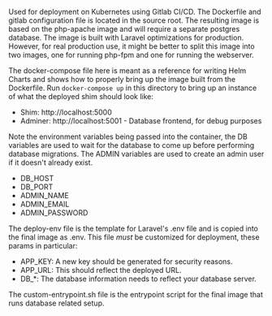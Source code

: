 Used for deployment on Kubernetes using Gitlab CI/CD. The Dockerfile and gitlab
configuration file is located in the source root. The resulting image is based
on the php-apache image and will require a separate postgres database. The
image is built with Laravel optimizations for production. However, for real
production use, it might be better to split this image into two images, one for
running php-fpm and one for running the webserver.

The docker-compose file here is meant as a reference for writing Helm Charts
and shows how to properly bring up the image built from the Dockerfile. Run
`docker-compose up` in this directory to bring up an instance of what the
deployed shim should look like:
* Shim: http://localhost:5000
* Adminer: http://localhost:5001 - Database frontend, for debug purposes

Note the environment variables being passed into the container, the DB variables are used to wait for the database to come up before performing database migrations. The ADMIN variables are used to create an admin user if it doesn't already exist.
* DB_HOST
* DB_PORT
* ADMIN_NAME
* ADMIN_EMAIL
* ADMIN_PASSWORD

The deploy-env file is the template for Laravel's .env file and is copied into
the final image as .env. This file *must* be customized for deployment, these params in particular:
* APP_KEY: A new key should be generated for security reasons.
* APP_URL: This should reflect the deployed URL.
* DB_*: The database information needs to reflect your database server.

The custom-entrypoint.sh file is the entrypoint script for the final image that
runs database related setup.
